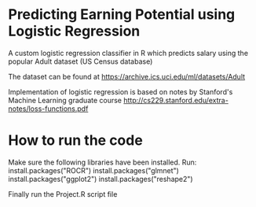 # Predicting Earning Potential using Logistic Regression

A custom logistic regression classifier in R which predicts salary using the popular Adult dataset (US Census database)

The dataset can be found at https://archive.ics.uci.edu/ml/datasets/Adult

Implementation of logistic regression is based on notes by Stanford's Machine Learning graduate course http://cs229.stanford.edu/extra-notes/loss-functions.pdf

# How to run the code

Make sure the following libraries have been  installed. Run:
install.packages("ROCR")
install.packages("glmnet")
install.packages("ggplot2")
install.packages("reshape2")

Finally run the Project.R script file

